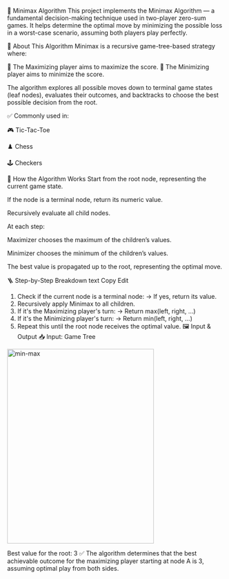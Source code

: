 🎲 Minimax Algorithm
This project implements the Minimax Algorithm — a fundamental decision-making technique used in two-player zero-sum games. It helps determine the optimal move by minimizing the possible loss in a worst-case scenario, assuming both players play perfectly.

🚀 About This Algorithm
Minimax is a recursive game-tree-based strategy where:

🔹 The Maximizing player aims to maximize the score.
🔹 The Minimizing player aims to minimize the score.

The algorithm explores all possible moves down to terminal game states (leaf nodes), evaluates their outcomes, and backtracks to choose the best possible decision from the root.

✅ Commonly used in:

🎮 Tic-Tac-Toe

♟️ Chess

🕹️ Checkers

🧠 How the Algorithm Works
Start from the root node, representing the current game state.

If the node is a terminal node, return its numeric value.

Recursively evaluate all child nodes.

At each step:

Maximizer chooses the maximum of the children’s values.

Minimizer chooses the minimum of the children’s values.

The best value is propagated up to the root, representing the optimal move.

🪜 Step-by-Step Breakdown
text
Copy
Edit
1. Check if the current node is a terminal node:
       → If yes, return its value.
2. Recursively apply Minimax to all children.
3. If it's the Maximizing player's turn:
       → Return max(left, right, ...)
4. If it's the Minimizing player's turn:
       → Return min(left, right, ...)
5. Repeat this until the root node receives the optimal value.
🖼️ Input & Output
📥 Input: Game Tree

<img width="340" height="450" alt="min-max" src="https://github.com/user-attachments/assets/3e0101f3-128b-4041-8262-75ca0b7129fe" />

       
Best value for the root: 3
✅ The algorithm determines that the best achievable outcome for the maximizing player starting at node A is 3, assuming optimal play from both sides.
